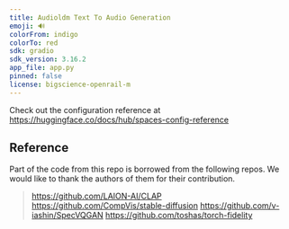 ```yaml
---
title: Audioldm Text To Audio Generation
emoji: 🔊
colorFrom: indigo
colorTo: red
sdk: gradio
sdk_version: 3.16.2
app_file: app.py
pinned: false
license: bigscience-openrail-m
---
```


Check out the configuration reference at https://huggingface.co/docs/hub/spaces-config-reference

## Reference
Part of the code from this repo is borrowed from the following repos. We would like to thank the authors of them for their contribution. 

> https://github.com/LAION-AI/CLAP
> https://github.com/CompVis/stable-diffusion
> https://github.com/v-iashin/SpecVQGAN 
> https://github.com/toshas/torch-fidelity